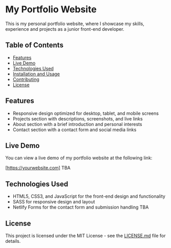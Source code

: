 # My Portfolio Website

This is my personal portfolio website, where I showcase my skills, experience and projects as a junior front-end developer.

## Table of Contents

- [Features](#features)
- [Live Demo](#live-demo)
- [Technologies Used](#technologies-used)
- [Installation and Usage](#installation-and-usage)
- [Contributing](#contributing)
- [License](#license)

## Features

- Responsive design optimized for desktop, tablet, and mobile screens
- Projects section with descriptions, screenshots, and live links
- About section with a brief introduction and personal interests
- Contact section with a contact form and social media links

## Live Demo

You can view a live demo of my portfolio website at the following link:

[https://yourwebsite.com] TBA

## Technologies Used

- HTML5, CSS3, and JavaScript for the front-end design and functionality
- SASS for responsive design and layout
- Netlify Forms for the contact form and submission handling TBA

## License

This project is licensed under the MIT License - see the [LICENSE.md](LICENSE.md) file for details.
